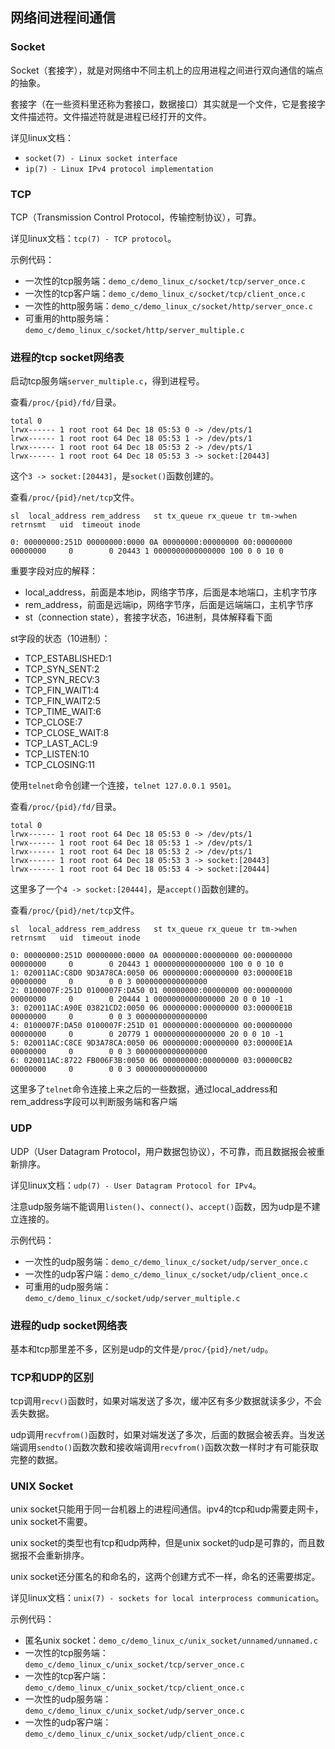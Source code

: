 ## 网络间进程间通信

### Socket

Socket（套接字），就是对网络中不同主机上的应用进程之间进行双向通信的端点的抽象。

套接字（在一些资料里还称为套接口，数据接口）其实就是一个文件，它是套接字文件描述符。文件描述符就是进程已经打开的文件。

详见linux文档：

- `socket(7) - Linux socket interface`
- `ip(7) - Linux IPv4 protocol implementation`

### TCP

TCP（Transmission Control Protocol，传输控制协议），可靠。

详见linux文档：`tcp(7) - TCP protocol`。

示例代码：

- 一次性的tcp服务端：`demo_c/demo_linux_c/socket/tcp/server_once.c`
- 一次性的tcp客户端：`demo_c/demo_linux_c/socket/tcp/client_once.c`
- 一次性的http服务端：`demo_c/demo_linux_c/socket/http/server_once.c`
- 可重用的http服务端：`demo_c/demo_linux_c/socket/http/server_multiple.c`

### 进程的tcp socket网络表

启动tcp服务端`server_multiple.c`，得到进程号。

查看`/proc/{pid}/fd/`目录。

```
total 0
lrwx------ 1 root root 64 Dec 18 05:53 0 -> /dev/pts/1
lrwx------ 1 root root 64 Dec 18 05:53 1 -> /dev/pts/1
lrwx------ 1 root root 64 Dec 18 05:53 2 -> /dev/pts/1
lrwx------ 1 root root 64 Dec 18 05:53 3 -> socket:[20443]
```

这个`3 -> socket:[20443]`，是`socket()`函数创建的。

查看`/proc/{pid}/net/tcp`文件。

```
sl  local_address rem_address   st tx_queue rx_queue tr tm->when retrnsmt   uid  timeout inode

0: 00000000:251D 00000000:0000 0A 00000000:00000000 00:00000000 00000000     0        0 20443 1 0000000000000000 100 0 0 10 0
```

重要字段对应的解释：

- local_address，前面是本地ip，网络字节序，后面是本地端口，主机字节序
- rem_address，前面是远端ip，网络字节序，后面是远端端口，主机字节序
- st（connection state），套接字状态，16进制，具体解释看下面

st字段的状态（10进制）：

- TCP_ESTABLISHED:1   
- TCP_SYN_SENT:2
- TCP_SYN_RECV:3      
- TCP_FIN_WAIT1:4
- TCP_FIN_WAIT2:5     
- TCP_TIME_WAIT:6
- TCP_CLOSE:7         
- TCP_CLOSE_WAIT:8
- TCP_LAST_ACL:9     
- TCP_LISTEN:10
- TCP_CLOSING:11

使用`telnet`命令创建一个连接，`telnet 127.0.0.1 9501`。

查看`/proc/{pid}/fd/`目录。

```
total 0
lrwx------ 1 root root 64 Dec 18 05:53 0 -> /dev/pts/1
lrwx------ 1 root root 64 Dec 18 05:53 1 -> /dev/pts/1
lrwx------ 1 root root 64 Dec 18 05:53 2 -> /dev/pts/1
lrwx------ 1 root root 64 Dec 18 05:53 3 -> socket:[20443]
lrwx------ 1 root root 64 Dec 18 05:53 4 -> socket:[20444]
```

这里多了一个`4 -> socket:[20444]`，是`accept()`函数创建的。

查看`/proc/{pid}/net/tcp`文件。

```
sl  local_address rem_address   st tx_queue rx_queue tr tm->when retrnsmt   uid  timeout inode

0: 00000000:251D 00000000:0000 0A 00000000:00000000 00:00000000 00000000     0        0 20443 1 0000000000000000 100 0 0 10 0
1: 020011AC:C8D0 9D3A78CA:0050 06 00000000:00000000 03:00000E1B 00000000     0        0 0 3 0000000000000000
2: 0100007F:251D 0100007F:DA50 01 00000000:00000000 00:00000000 00000000     0        0 20444 1 0000000000000000 20 0 0 10 -1
3: 020011AC:A90E 03821CD2:0050 06 00000000:00000000 03:00000E1B 00000000     0        0 0 3 0000000000000000
4: 0100007F:DA50 0100007F:251D 01 00000000:00000000 00:00000000 00000000     0        0 20779 1 0000000000000000 20 0 0 10 -1
5: 020011AC:C8CE 9D3A78CA:0050 06 00000000:00000000 03:00000E1A 00000000     0        0 0 3 0000000000000000
6: 020011AC:8722 FB006F3B:0050 06 00000000:00000000 03:00000CB2 00000000     0        0 0 3 0000000000000000
```

这里多了`telnet`命令连接上来之后的一些数据，通过local_address和rem_address字段可以判断服务端和客户端

### UDP

UDP（User Datagram Protocol，用户数据包协议），不可靠，而且数据报会被重新排序。

详见linux文档：`udp(7) - User Datagram Protocol for IPv4`。

注意udp服务端不能调用`listen()`、`connect()`、`accept()`函数，因为udp是不建立连接的。

示例代码：

- 一次性的udp服务端：`demo_c/demo_linux_c/socket/udp/server_once.c`
- 一次性的udp客户端：`demo_c/demo_linux_c/socket/udp/client_once.c`
- 可重用的udp服务端：`demo_c/demo_linux_c/socket/udp/server_multiple.c`

### 进程的udp socket网络表

基本和tcp那里差不多，区别是udp的文件是`/proc/{pid}/net/udp`。

### TCP和UDP的区别

tcp调用`recv()`函数时，如果对端发送了多次，缓冲区有多少数据就读多少，不会丢失数据。

udp调用`recvfrom()`函数时，如果对端发送了多次，后面的数据会被丢弃。当发送端调用`sendto()`函数次数和接收端调用`recvfrom()`函数次数一样时才有可能获取完整的数据。

### UNIX Socket

unix socket只能用于同一台机器上的进程间通信。ipv4的tcp和udp需要走网卡，unix socket不需要。

unix socket的类型也有tcp和udp两种，但是unix socket的udp是可靠的，而且数据报不会重新排序。

unix socket还分匿名的和命名的，这两个创建方式不一样，命名的还需要绑定。

详见linux文档：`unix(7) - sockets for local interprocess communication`。

示例代码：

- 匿名unix socket：`demo_c/demo_linux_c/unix_socket/unnamed/unnamed.c`
- 一次性的tcp服务端：`demo_c/demo_linux_c/unix_socket/tcp/server_once.c`
- 一次性的tcp客户端：`demo_c/demo_linux_c/unix_socket/tcp/client_once.c`
- 一次性的udp服务端：`demo_c/demo_linux_c/unix_socket/udp/server_once.c`
- 一次性的udp客户端：`demo_c/demo_linux_c/unix_socket/udp/client_once.c`